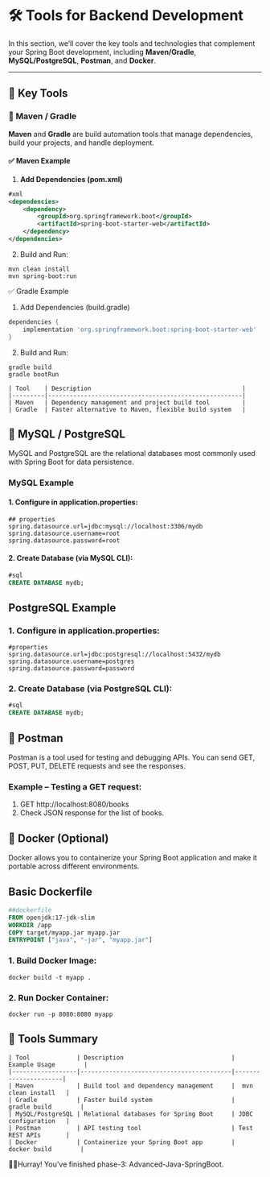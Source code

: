 # 🛠️ Tools for Backend Development

In this section, we’ll cover the key tools and technologies that complement your Spring Boot development, including **Maven/Gradle**, **MySQL/PostgreSQL**, **Postman**, and **Docker**.

---

## 🧠 Key Tools

### 🔹 Maven / Gradle

**Maven** and **Gradle** are build automation tools that manage dependencies, build your projects, and handle deployment.

#### ✅ Maven Example

1. **Add Dependencies (pom.xml)**
```xml
#xml
<dependencies>
    <dependency>
        <groupId>org.springframework.boot</groupId>
        <artifactId>spring-boot-starter-web</artifactId>
    </dependency>
</dependencies>
```

2.	Build and Run:
```text
mvn clean install
mvn spring-boot:run
```

✅ Gradle Example
1.	Add Dependencies (build.gradle)

```groovy
dependencies {
    implementation 'org.springframework.boot:spring-boot-starter-web'
}
```
2.	Build and Run:

```text
gradle build
gradle bootRun
```
```text
| Tool    | Description                                          |
|---------|------------------------------------------------------|
| Maven   | Dependency management and project build tool         |
| Gradle  | Faster alternative to Maven, flexible build system   |
```

## 🔹 MySQL / PostgreSQL

MySQL and PostgreSQL are the relational databases most commonly used with Spring Boot for data persistence.

### MySQL Example
#### 1.	Configure in application.properties:

```properties
## properties
spring.datasource.url=jdbc:mysql://localhost:3306/mydb
spring.datasource.username=root
spring.datasource.password=root
```
#### 2.	Create Database (via MySQL CLI):

```sql
#sql
CREATE DATABASE mydb;
```
##  PostgreSQL Example
### 1.	Configure in application.properties:

```properties
#properties
spring.datasource.url=jdbc:postgresql://localhost:5432/mydb
spring.datasource.username=postgres
spring.datasource.password=password
```
### 2.	Create Database (via PostgreSQL CLI):

```sql
#sql
CREATE DATABASE mydb;
```
## 🔹 Postman

Postman is a tool used for testing and debugging APIs. You can send GET, POST, PUT, DELETE requests and see the responses.

### Example – Testing a GET request:
1.	GET http://localhost:8080/books
2.	Check JSON response for the list of books.

## 🔹 Docker (Optional)

Docker allows you to containerize your Spring Boot application and make it portable across different environments.

##  Basic Dockerfile

```dockerfile
##dockerfile
FROM openjdk:17-jdk-slim
WORKDIR /app
COPY target/myapp.jar myapp.jar
ENTRYPOINT ["java", "-jar", "myapp.jar"]
```
### 1.	Build Docker Image:

```text
docker build -t myapp .
```
### 2.	Run Docker Container:

```text
docker run -p 8080:8080 myapp
```

## 📌 Tools Summary

```text
| Tool             | Description                              | Example Usage        |
|------------------|------------------------------------------|----------------------|
| Maven            | Build tool and dependency management     |  mvn clean install   |
| Gradle           | Faster build system                      |  gradle build        |
| MySQL/PostgreSQL | Relational databases for Spring Boot     | JDBC configuration   |
| Postman          | API testing tool                         | Test REST APIs       |
| Docker           | Containerize your Spring Boot app        |  docker build        |
```

🥳🥳Hurray! You've finished phase-3: Advanced-Java-SpringBoot.
